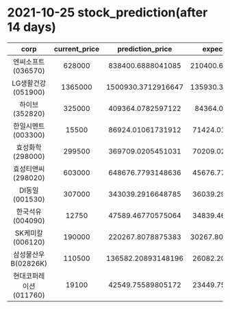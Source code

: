 # 2021-10-25 stock_prediction(after 14 days)

|   corp   |   current_price   |   prediction_price   |   expected_profit   |
|:--------:|:-----------------:|:--------------------:|:-------------------:|
|엔씨소프트(036570)|628000|838400.6888041085|210400.68880410853|
|LG생활건강(051900)|1365000|1500930.3712916647|135930.37129166466|
|하이브(352820)|325000|409364.0782597122|84364.0782597122|
|한일시멘트(003300)|15500|86924.01061731912|71424.01061731912|
|효성화학(298000)|299500|369709.0205451031|70209.02054510312|
|효성티앤씨(298020)|603000|648676.7793148636|45676.77931486361|
|DI동일(001530)|307000|343039.2916648785|36039.29166487849|
|한국석유(004090)|12750|47589.46770575064|34839.46770575064|
|SK케미칼(006120)|190000|220267.8078875383|30267.807887538307|
|삼성물산우B(02826K)|110500|136582.20893148196|26082.20893148196|
|현대코퍼레이션(011760)|19100|42549.75589805172|23449.75589805172|
